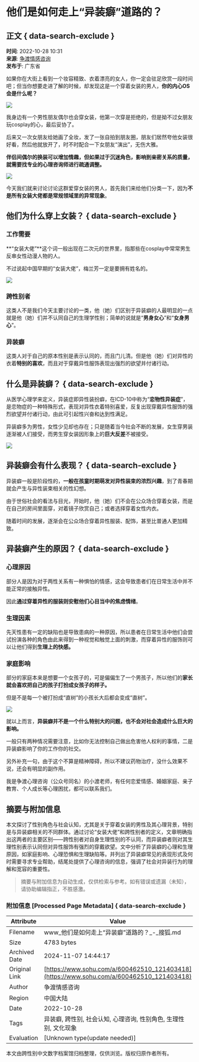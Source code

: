 # 他们是如何走上“异装癖”道路的？

## 正文 { data-search-exclude }


**时间**: 2022-10-28 10:31  
**来源**: [争渡情感咨询](https://www.sohu.com/a/600462510_121403418?spm=smpc.content-abroad.content.1.1730990598500m0tqtuY)  
**发布于**: 广东省  

如果你在大街上看到一个妆容精致、衣着漂亮的女人，你一定会驻足欣赏一段时间吧；但当你想要走进了解的时候，却发现这是一个穿着女装的男人，**你的内心OS会是什么呢？**

![](https://p8.itc.cn/q_70/images03/20221028/ffb65cfc5aae45b69e9530a7b29eb3c9.jpeg)

我身边有一个男性朋友偶尔也会穿女装，他第一次穿是拒绝的，但是拗不过女朋友玩cosplay的心，最后妥协了。

后来又一次女朋友给她画了全妆，发了一张自拍到朋友圈，朋友们居然夸他女装很好看，然后他就放开了，时不时配合一下女朋友“演出”，无伤大雅。

**伴侣间偶尔的换装可以增加情趣，但如果过于沉迷角色，影响到亲密关系的质量，就需要找专业的心理咨询师进行疏通调整。**

![](https://p2.itc.cn/q_70/images03/20221028/82b454f9cf264b98a9cc236825f23cd9.png)

今天我们就来讨论讨论这群爱穿女装的男人，首先我们来给他们分类一下，因为**不是所有女装大佬都是常规领域里的异常现象**。

## 他们为什么穿上女装？ { data-search-exclude }

### 工作需要

**“女装大佬”**这个词一般出现在二次元的世界里，指那些在cosplay中常常男生反串女性动漫人物的人。

不过说起中国早期的“女装大佬”，梅兰芳一定是要拥有姓名的。

![](https://p5.itc.cn/q_70/images03/20221028/e65f44c1a1bd4e2f94de5fcdac24f6c3.jpeg)

### 跨性别者

这类人不是我们今天主要讨论的一类，他（她）们区别于异装癖的人最明显的一点就是他（她）们并不认同自己的生理学性别；简单的说就是“**男身女心**”和“**女身男心**”。

### 异装癖

这类人对于自己的原本性别是表示认同的，而且门儿清。但是他（她）们对异性的衣着**特别的喜欢**，而且对于穿戴异性服饰表现出强烈的欲望并付诸行动。

## 什么是异装癖？ { data-search-exclude }

从医学心理学来定义，异装症即异性装扮癖，在ICD-10中称为“**恋物性异装症**”，是恋物症的一种特殊形式，表现对异性衣着特别喜爱，反复出现穿戴异性服饰的强烈欲望并付诸行动，由此可引起性兴奋和达到性满足。

异装癖多为男性，女性少见却也存在；只是随着当今社会不断的发展，女生穿男装逐渐被人们接受，而男生穿女装因形象上的**巨大反差**不被接受。

![](https://p4.itc.cn/q_70/images03/20221028/bdf521e3b75a4005b4cc22659aefa6d8.jpeg)

## 异装癖会有什么表现？ { data-search-exclude }

异装癖一般是阶段性的，**一般在孩童时期萌发对异性装束的浓烈兴趣**，到了青春期就会产生与异性装束相关的性幻想。

由于世俗社会的看法与目光，开始时，他（她）们不会在公众场合穿着女装，而是在自己的房间里面穿，对着镜子欣赏自己；或者选择穿着女性内衣。

随着时间的发展，逐渐会在公众场合穿着异性服装、配饰，甚至比普通人更加精致。

## 异装癖产生的原因？ { data-search-exclude }

### 心理原因

部分人是因为对于两性关系有一种惧怕的情感，这会导致患者们在日常生活中并不能正常的接触异性。

因此**通过穿着异性的服装则安慰他们心目当中的焦虑情绪**。

### 生理因素

先天性患有一定的缺陷也是导致患病的一种原因，所以患者在日常生活中他们会尝试扮演各种的角色由此来得到一种视觉和触觉上面的刺激，而穿着异性的服饰则可以让他们得到**生理上的快感。**

### 家庭影响

部分的家庭本来是想要一个女孩子的，可是偏偏生了一个男孩子，所以他们的**家长就会喜欢把自己的孩子打扮成女孩子的样子。**

但是不是每一个被打扮成“直树”的小孩长大后都会变成“直树”。

![](https://p1.itc.cn/q_70/images03/20221028/3d45516d8c7b4ebdb66871515ceab20e.jpeg)

就以上而言，**异装癖并不是一个什么特别大的问题，也不会对社会造成什么巨大的影响。**

一般只有两种情况需要注意，比如你无法控制自己做出危害他人权利的事情，二是异装癖影响了你的工作你的社交。

另外补充一句，由于这个不算是精神障碍，所以不建议药物治疗，没什么效果不说，还会有明显的副作用。

我是争渡心理咨询（公众号同名）的小渡老师，有任何恋爱情感、婚姻家庭、亲子教育、个人成长等心理困扰，都可以联系我们。

## 摘要与附加信息

<!-- tcd_abstract -->
本文探讨了性别角色与社会认知，尤其是关于穿着女装的男性及其心理背景，特别是与异装癖相关的不同群体。通过讨论“女装大佬”和跨性别者的定义，文章明确指出这两者的主要区别——跨性别者对自身生理性别的不认同，而异装癖者则对其生理性别表示认同但对异性服饰有强烈的穿戴欲望。文中分析了异装癖的心理和生理原因，如家庭影响、心理恐惧和生理缺陷等。并列出了异装癖常见的表现形式及何时需要寻求专业帮助，结尾处提供了心理咨询的信息，强调了社会对异装行为的理解和宽容的重要性。
<!-- tcd_abstract_end -->

> 摘要与附加信息为自动生成，仅供检索与参考。如有错误或遗漏（未知），请协助编辑指正，不胜感激。

### 附加信息 [Processed Page Metadata] { data-search-exclude }

| Attribute       | Value                                  |
|-----------------|----------------------------------------|
| Filename        | www_他们是如何走上“异装癖”道路的？_-_搜狐.md                             |
| Size            | 4783 bytes                           |
| Archived Date   | 2024-11-07 14:44:17                             |
| Original Link   | [https://www.sohu.com/a/600462510_121403418](https://www.sohu.com/a/600462510_121403418)                       |
| Author          | 争渡情感咨询                               |
| Region          | 中国大陆                               |
| Date            | 2022-10-28                                 |
| Tags            | 异装癖, 跨性别, 社会认知, 心理咨询, 性别角色, 生理性别, 文化现象                                 |
| Evaluation            | [Unknown type(update needed)]                                 |
<!-- tcd_table_end -->

本文由跨性别中文数字档案馆归档整理，仅供浏览。版权归原作者所有。
